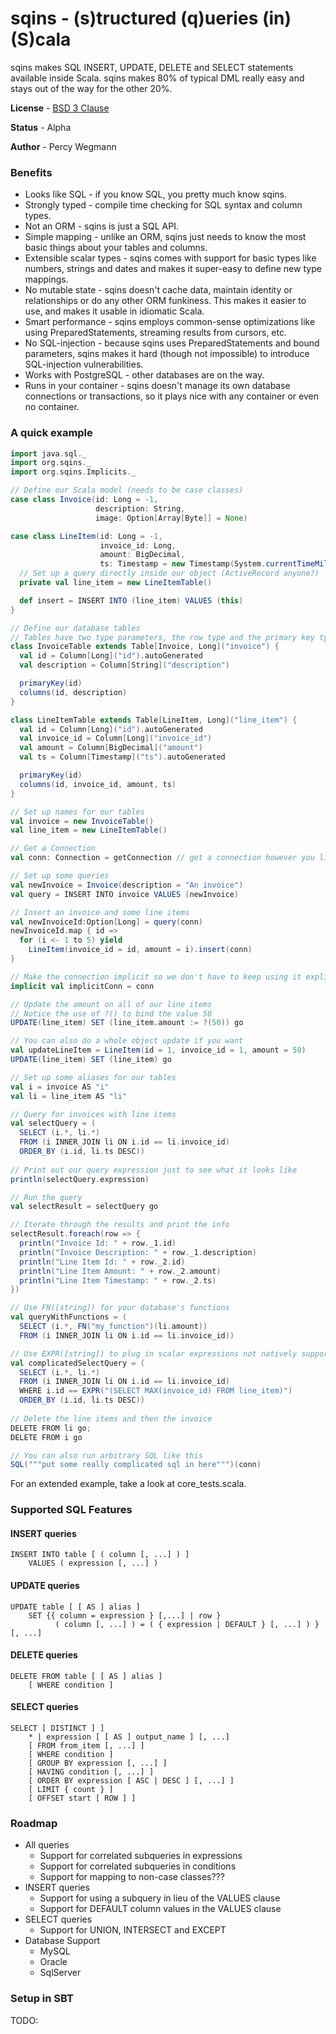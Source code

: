 sqins - (s)tructured (q)ueries (in) (S)cala
===========================================

sqins makes SQL INSERT, UPDATE, DELETE and SELECT statements available inside Scala.  sqins makes 80% of typical DML
really easy and stays out of the way for the other 20%.

**License** - [BSD 3 Clause](http://www.opensource.org/licenses/BSD-3-Clause)

**Status** - Alpha

**Author** - Percy Wegmann

### Benefits

 * Looks like SQL - if you know SQL, you pretty much know sqins.
 * Strongly typed - compile time checking for SQL syntax and column types.
 * Not an ORM - sqins is just a SQL API.
 * Simple mapping - unlike an ORM, sqins just needs to know the most basic things about your tables and columns.
 * Extensible scalar types - sqins comes with support for basic types like numbers, strings and dates and makes it super-easy to define new type mappings.
 * No mutable state - sqins doesn't cache data, maintain identity or relationships or do any other ORM funkiness.  This makes it easier to use, and makes it usable in idiomatic Scala. 
 * Smart performance - sqins employs common-sense optimizations like using PreparedStatements, streaming results from cursors, etc.
 * No SQL-injection - because sqins uses PreparedStatements and bound parameters, sqins makes it hard (though not impossible) to introduce SQL-injection vulnerabilities.
 * Works with PostgreSQL - other databases are on the way.
 * Runs in your container - sqins doesn't manage its own database connections or transactions, so it plays nice with any container or even no container.

### A quick example

````scala
import java.sql._
import org.sqins._
import org.sqins.Implicits._

// Define our Scala model (needs to be case classes)
case class Invoice(id: Long = -1,
                   description: String,
                   image: Option[Array[Byte]] = None)

case class LineItem(id: Long = -1,
                    invoice_id: Long,
                    amount: BigDecimal,
                    ts: Timestamp = new Timestamp(System.currentTimeMillis()) {
  // Set up a query directly inside our object (ActiveRecord anyone?)
  private val line_item = new LineItemTable()

  def insert = INSERT INTO (line_item) VALUES (this)
}

// Define our database tables
// Tables have two type parameters, the row type and the primary key type
class InvoiceTable extends Table[Invoice, Long]("invoice") {
  val id = Column[Long]("id").autoGenerated
  val description = Column[String]("description")

  primaryKey(id)
  columns(id, description)
}

class LineItemTable extends Table[LineItem, Long]("line_item") {
  val id = Column[Long]("id").autoGenerated
  val invoice_id = Column[Long]("invoice_id")
  val amount = Column[BigDecimal]("amount")
  val ts = Column[Timestamp]("ts").autoGenerated

  primaryKey(id)
  columns(id, invoice_id, amount, ts)
}

// Set up names for our tables
val invoice = new InvoiceTable()
val line_item = new LineItemTable()

// Get a Connection
val conn: Connection = getConnection // get a connection however you like

// Set up some queries
val newInvoice = Invoice(description = "An invoice")
val query = INSERT INTO invoice VALUES (newInvoice)

// Insert an invoice and some line items 
val newInvoiceId:Option[Long] = query(conn) 
newInvoiceId.map { id =>
  for (i <- 1 to 5) yield
    LineItem(invoice_id = id, amount = i).insert(conn)
}

// Make the connection implicit so we don't have to keep using it explicitly
implicit val implicitConn = conn

// Update the amount on all of our line items
// Notice the use of ?() to bind the value 50
UPDATE(line_item) SET (line_item.amount := ?(50)) go

// You can also do a whole object update if you want
val updateLineItem = LineItem(id = 1, invoice_id = 1, amount = 50)
UPDATE(line_item) SET (line_item) go

// Set up some aliases for our tables
val i = invoice AS "i"
val li = line_item AS "li"

// Query for invoices with line items
val selectQuery = (
  SELECT (i.*, li.*)
  FROM (i INNER_JOIN li ON i.id == li.invoice_id)
  ORDER_BY (i.id, li.ts DESC))
  
// Print out our query expression just to see what it looks like
println(selectQuery.expression)

// Run the query
val selectResult = selectQuery go

// Iterate through the results and print the info
selectResult.foreach(row => {
  println("Invoice Id: " + row._1.id)
  println("Invoice Description: " + row._1.description)
  println("Line Item Id: " + row._2.id)
  println("Line Item Amount: " + row._2.amount)
  println("Line Item Timestamp: " + row._2.ts)
})

// Use FN([string]) for your database's functions
val queryWithFunctions = (
  SELECT (i.*, FN("my_function")(li.amount))
  FROM (i INNER_JOIN li ON i.id == li.invoice_id))

// Use EXPR([string]) to plug in scalar expressions not natively supported by sqins
val complicatedSelectQuery = (
  SELECT (i.*, li.*)
  FROM (i INNER_JOIN li ON i.id == li.invoice_id)
  WHERE i.id == EXPR("(SELECT MAX(invoice_id) FROM line_item)")
  ORDER_BY (i.id, li.ts DESC))
  
// Delete the line items and then the invoice
DELETE FROM li go;
DELETE FROM i go

// You can also run arbitrary SQL like this
SQL("""put some really complicated sql in here""")(conn)
````

For an extended example, take a look at core_tests.scala.

### Supported SQL Features

#### INSERT queries

````
INSERT INTO table [ ( column [, ...] ) ]
    VALUES ( expression [, ...] )
````

#### UPDATE queries

````
UPDATE table [ [ AS ] alias ]
    SET {{ column = expression } [,...] | row }
          ( column [, ...] ) = ( { expression | DEFAULT } [, ...] ) } [, ...]
````

#### DELETE queries

````
DELETE FROM table [ [ AS ] alias ]
    [ WHERE condition ]
````

#### SELECT queries

````
SELECT [ DISTINCT ] ]
    * | expression [ [ AS ] output_name ] [, ...]
    [ FROM from_item [, ...] ]
    [ WHERE condition ]
    [ GROUP BY expression [, ...] ]
    [ HAVING condition [, ...] ]
    [ ORDER BY expression [ ASC | DESC ] [, ...] ]
    [ LIMIT { count } ]
    [ OFFSET start [ ROW ] ]
````

### Roadmap

* All queries
    * Support for correlated subqueries in expressions
    * Support for correlated subqueries in conditions 
    * Support for mapping to non-case classes???
* INSERT queries
    * Support for using a subquery in lieu of the VALUES clause
    * Support for DEFAULT column values in the VALUES clause    
* SELECT queries
    * Support for UNION, INTERSECT and EXCEPT
* Database Support
    * MySQL
    * Oracle
    * SqlServer

### Setup in SBT

TODO: